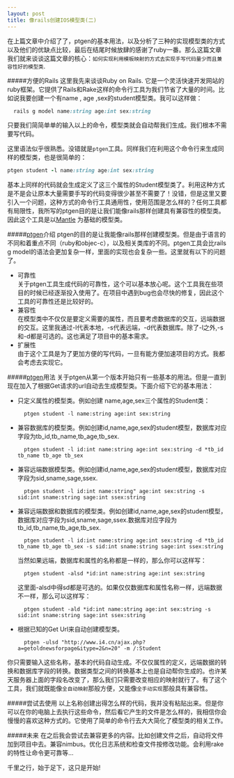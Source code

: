 ```yaml
---
layout: post
title: 像rails创建IOS模型类(二)
---
```


在上篇文章中介绍了了，ptgen的基本用法，以及分析了三种的实现模型类的方式以及他们的优缺点比较，最后在结尾时候放肆的感谢了ruby一番。那么这篇文章我们就来谈谈这篇文章的核心：`如何实现利用模板映射的方式去实现手写代码量少而且兼容性好的模型类`.   

#####方便的Rails
这里我先来谈谈Ruby on Rails. 它是一个灵活快速开发网站的ruby框架。它提供了Rails和Rake这样的命令行工具为我们节省了大量的时间。比如说我要创建一个有name , age ,sex的student模型类。我可以这样做：

```ruby 
  rails g model name:string age:int sex:string
```

只要我们简简单单的输入以上的命令，模型类就会自动帮我们生成。我们根本不需要写代码。

这里语法似乎很熟悉。没错就是`ptgen`工具。同样我们在利用这个命令行来生成同样的模型类，也是很简单的：

```ruby
ptgen student -l name:string age:int sex:string 
```

基本上同样的代码就会生成定义了这三个属性的Student模型类了。利用这种方式是不是会让原本大量需要手写的代码变得很少甚至不需要了！没错，但是这里又要引入一个问题，这种方式的命令行工具通用性，使用范围是怎么样的？任何工具都有局限性，我所写的ptgen目的是让我们能像rails那样创建具有兼容性的模型类。因此这个工具是以[Mantle](https://github.com/Mantle/Mantle) 为基础的模型类。

#####[ptgen](https://github.com/kaich/PTGen)介绍
ptgen的目的是让我能像rails那样创建模型类。但是由于语言的不同和着重点不同（ruby和objec-c），以及相关类库的不同。ptgen工具会比rails g model的语法会更加复杂一样，里面的实现也会复杂一些。这里就有以下的问题了。  

* 可靠性   
关于ptgen工具生成代码的可靠性，这个可以基本放心呢。这个工具我在些项目的时候已经逐渐投入使用了。在项目中遇到bug也会尽快的修复，因此这个工具的可靠性还是比较好的。
* 兼容性  
在模型类中不仅仅是要定义需要的属性，而且要考虑数据库的交互，远端数据的交互。这里我通过-l代表本地，-s代表远端，-d代表数据库。除了-l之外,-s和-d都是可选的。这也满足了项目中的基本需求。
* 扩展性  
由于这个工具是为了更加方便的写代码，一旦有能方便加速项目的方式。我都会考虑去实现它。


#####[ptgen](https://github.com/kaich/PTGen)用法
关于ptgen从第一个版本开始只有一些基本的用法。但是一直到现在加入了根据Get请求的url自动去生成模型类。下面介绍下它的基本用法：

* 只定义属性的模型类。例如创建 name,age,sex三个属性的Student类：

 		ptgen student -l name:string age:int sex:string
 		
* 兼容数据库的模型类。例如创建id,name,age,sex的student模型，数据库对应字段为tb\_id,tb\_name,tb\_age,tb\_sex.

		ptgen student -l id:int name:string age:int sex:string -d *tb_id tb_name tb_age tb_sex
		
* 兼容远端数据模型类。例如创建id,name,age,sex的student模型，数据库对应字段为sid,sname,sage,ssex.

		ptgen student -l id:int name:string" age:int sex:string -s sid:int sname:string sage:int ssex:string
		
* 兼容远端数据和数据库的模型类。例如创建id,name,age,sex的student模型，数据库对应字段为sid,sname,sage,ssex.数据库对应字段为tb\_id,tb\_name,tb\_age,tb\_sex.

		ptgen student -l id:int name:string age:int sex:string -d *tb_id tb_name tb_age tb_sex -s sid:int sname:string sage:int ssex:string
	
 	 当然如果远端，数据库和属性的名称都是一样的，那么你可以这样写：
  
		ptgen student -alsd *id:int name:string age:int sex:string
	
 	 这里面-alsd中得sd都是可选的。如果仅仅数据库和属性名称一样，远端数据不一样，那么可以这样写：
  
  		ptgen student -ald *id:int name:string age:int sex:string -s sid:int sname:string sage:int ssex:string
  		
* 根据已知的Get Url来自动创建模型类。

		ptgen -ulsd "http://www.i4.cn/ajax.php?a=getoldnewsforpage&itype=2&n=20" -m /:Student
	
你只需要输入这些名称，基本的代码自动生成。不仅仅属性的定义，远端数据的转换和数据库字段的转换。数据类型之间的转换基本上也是自动帮你生成的。也许某天服务器上面的字段名改变了，那么我们只需要改变相应的映射就行了。有了这个工具，我们就既能像`全自动映射`那般方便，又能像`全手动实现`那般具有兼容性。

#####尝试去使用
以上名称创建出得怎么样的代码，我并没有粘贴出来。但是你可以在你的电脑上去执行这些命令，然后看它产生的文件是怎么样的，我相信你会慢慢的喜欢这种方式的。它使用了简单的命令行去大大简化了模型类的相关工作。

#####未来
在之后我会尝试去兼容更多的内容。比如创建文件之后，自动将文件加到项目中去。兼容nimbus。优化日志系统和检查文件按修改功能。会利用rake的特性让命令更可靠等...

千里之行，始于足下，这只是开始!

